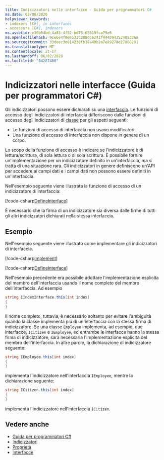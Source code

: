 ```yaml
---
title: Indicizzatori nelle interfacce - Guida per programmatori C#
ms.date: 02/08/2020
helpviewer_keywords:
- indexers [C#], in interfaces
- accessors [C#], indexers
ms.assetid: e16b54bd-4a83-4f52-bd75-65819fca79e8
ms.openlocfilehash: 9ce6e4f0e0533c2880c6241f44409435248a336a
ms.sourcegitcommit: 33deec3e814238fb18a49b2a7e89278e27888291
ms.translationtype: MT
ms.contentlocale: it-IT
ms.lasthandoff: 06/02/2020
ms.locfileid: "84287480"
---
```

# <a name="indexers-in-interfaces-c-programming-guide"></a>Indicizzatori nelle interfacce (Guida per programmatori C#)

Gli indicizzatori possono essere dichiarati su una [interfaccia](../../language-reference/keywords/interface.md). Le funzioni di accesso degli indicizzatori di interfaccia differiscono dalle funzioni di accesso degli indicizzatori di [classe](../../language-reference/keywords/class.md) per gli aspetti seguenti:

- Le funzioni di accesso di interfaccia non usano modificatori.
- Una funzione di accesso di interfaccia non dispone in genere di un corpo.

Lo scopo della funzione di accesso è indicare se l'indicizzatore è di lettura/scrittura, di sola lettura o di sola scrittura. È possibile fornire un'implementazione per un indicizzatore definito in un'interfaccia, ma si tratta di una situazione rara. Gli indicizzatori in genere definiscono un'API per accedere ai campi dati e i campi dati non possono essere definiti in un'interfaccia.

Nell'esempio seguente viene illustrata la funzione di accesso di un indicizzatore di interfaccia:

[!code-csharp[DefineInterface](~/samples/snippets/csharp/interfaces/indexers.cs#DefineIndexer)]

È necessario che la firma di un indicizzatore sia diversa dalle firme di tutti gli altri indicizzatori dichiarati nella stessa interfaccia.

## <a name="example"></a>Esempio

Nell'esempio seguente viene illustrato come implementare gli indicizzatori di interfaccia.

[!code-csharp[Implement](~/samples/snippets/csharp/interfaces/indexers.cs#ImplementInterface)]

[!code-csharp[DefineInterface](~/samples/snippets/csharp/interfaces/indexers.cs#ExampleCode)]

Nell'esempio precedente era possibile adottare l'implementazione esplicita del membro dell'interfaccia usando il nome completo del membro dell'interfaccia. Ad esempio

```csharp
string IIndexInterface.this[int index]
{
}
```

Il nome completo, tuttavia, è necessario soltanto per evitare l'ambiguità quando la classe implementa più di un'interfaccia con la stessa firma di indicizzatore. Se una classe `Employee` implementa, ad esempio, due interfacce, `ICitizen` e `IEmployee`, ed entrambe le interfacce hanno la stessa firma di indicizzatore, sarà necessaria l'implementazione esplicita del membro dell'interfaccia. In altre parole, la dichiarazione di indicizzatore seguente:

```csharp
string IEmployee.this[int index]
{
}
```

implementa l'indicizzatore nell'interfaccia `IEmployee`, mentre la dichiarazione seguente:

```csharp
string ICitizen.this[int index]
{
}
```

implementa l'indicizzatore nell'interfaccia `ICitizen`.

## <a name="see-also"></a>Vedere anche

- [Guida per programmatori C#](../index.md)
- [Indicizzatori](./index.md)
- [Proprietà](../classes-and-structs/properties.md)
- [Interfacce](../interfaces/index.md)

